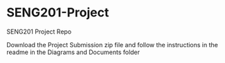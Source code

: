 # SENG201-Project
SENG201 Project Repo

Download the Project Submission zip file and follow the instructions in the readme in the Diagrams and Documents folder
